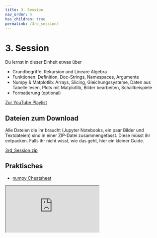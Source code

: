 ```yaml
---
title: 3. Session
nav_order: 4
has_children: true
permalink: /3rd_session/
---
```


# 3. Session

Du lernst in dieser Einheit etwas über

* Grundbegriffe: Rekursion und Lineare Algebra
* Funktionen: Definition, Doc-Strings, Namespaces, Argumente
* Numpy & Matplotlib: Arrays, Slicing, Gleichungssysteme, Daten aus Tabelle lesen,
Plots mit Matplotlib, Bilder bearbeiten, Schallbeispiele
* Formatierung (optional)

[Zur YouTube Playlist](https://www.youtube.com/watch?v=wMAMJX_BMiM&list=PLTS-X17mUJ0tkQUtqcC26anLR30YJdLnb&index=17)


## Dateien zum Download
Alle Dateien die ihr braucht (Jupyter Notebooks, ein paar Bilder und Textdateien) sind in einer ZIP-Datei zusammengefasst. Diese müsst ihr entpacken. Falls ihr nicht wisst, wie das geht, hier ein kleiner Guide.

[3rd_Session.zip](./3rd_Session.zip)

## Praktisches

* [numpy Cheatsheet](https://s3.amazonaws.com/assets.datacamp.com/blog_assets/Numpy_Python_Cheat_Sheet.pdf)



<div class="iframe-container">
<iframe src="https://www.youtube.com/embed/wMAMJX_BMiM" allowfullscreen></iframe>
</div>
